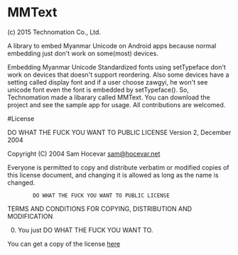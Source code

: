 # MMText
(c) 2015 Technomation Co., Ltd.

A library to embed Myanmar Unicode on Android apps because normal embedding just don't work on some(most) devices.

Embedding Myanmar Unicode Standardized fonts using setTypeface don't work on devices that doesn't support reordering. Also some devices have a setting called display font and if a user choose zawgyi, he won't see unicode font even the font is embedded by setTypeface(). So, Technomation made a libarary called MMText. You can download the project and see the sample app for usage. All contributions are welcomed.

#License

DO WHAT THE FUCK YOU WANT TO PUBLIC LICENSE
                    Version 2, December 2004

 Copyright (C) 2004 Sam Hocevar <sam@hocevar.net>

 Everyone is permitted to copy and distribute verbatim or modified
 copies of this license document, and changing it is allowed as long
 as the name is changed.

            DO WHAT THE FUCK YOU WANT TO PUBLIC LICENSE
   TERMS AND CONDITIONS FOR COPYING, DISTRIBUTION AND MODIFICATION

  0. You just DO WHAT THE FUCK YOU WANT TO.

You can get a copy of the license <a href="http://www.wtfpl.net/txt/copying/">here</a>
